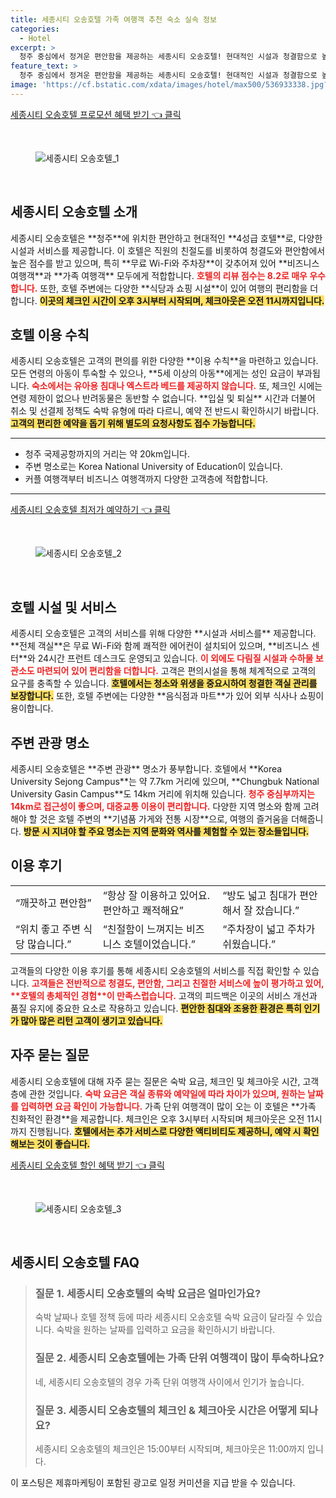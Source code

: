 ```yaml
---
title: 세종시티 오송호텔 가족 여행객 추천 숙소 실속 정보
categories:
  - Hotel
excerpt: >
  청주 중심에서 정겨운 편안함을 제공하는 세종시티 오송호텔! 현대적인 시설과 청결함으로 높은 점수를 자랑하며 모두에게 이상적인 가성비를 자랑합니다. 커플 가족 모두에게 적합한 호텔에서 특별한 숙박을 경험해보세요!
feature_text: >
  청주 중심에서 정겨운 편안함을 제공하는 세종시티 오송호텔! 현대적인 시설과 청결함으로 높은 점수를 자랑하며 모두에게 이상적인 가성비를 자랑합니다. 커플 가족 모두에게 적합한 호텔에서 특별한 숙박을 경험해보세요!
image: 'https://cf.bstatic.com/xdata/images/hotel/max500/536933338.jpg?k=47aa97a785c2de57ea1e9ed48ab241481b6752a47bd3b83983ce5deadfe44afe&o=&hp=1'
---
```


<p><a class="modoo-button" href="https://tinyurl.com/24tcsleo" rel="nofollow noopener">세종시티 오송호텔 프로모션 혜택 받기 👈 클릭</a></p><br/>
<figure class="image"><img alt="세종시티 오송호텔_1" src="https://cf.bstatic.com/xdata/images/hotel/max1024x768/287036581.jpg?k=4326738194be75a9145ff604cceeeb1976b0992899c61b7165f7617f75ce5147&amp;o=&amp;hp=1"/></figure><br/>

<h2 id="세종시티오송호텔소개">세종시티 오송호텔 소개</h2>
<p>세종시티 오송호텔은 **청주**에 위치한 편안하고 현대적인 **4성급 호텔**로, 다양한 시설과 서비스를 제공합니다. 이 호텔은 직원의 친절도를 비롯하여 청결도와 편안함에서 높은 점수를 받고 있으며, 특히 **무료 Wi-Fi와 주차장**이 갖추어져 있어 **비즈니스 여행객**과 **가족 여행객** 모두에게 적합합니다. <b><span style="color: #ee2323;">호텔의 리뷰 점수는 8.2로 매우 우수합니다.</span></b> 또한, 호텔 주변에는 다양한 **식당과 쇼핑 시설**이 있어 여행의 편리함을 더합니다. <b><span style="background-color: #ffe066;">이곳의 체크인 시간이 오후 3시부터 시작되며, 체크아웃은 오전 11시까지입니다.</span></b></p>
<h2 id="호텔이용수칙">호텔 이용 수칙</h2>
<p>세종시티 오송호텔은 고객의 편의를 위한 다양한 **이용 수칙**을 마련하고 있습니다. 모든 연령의 아동이 투숙할 수 있으나, **5세 이상의 아동**에게는 성인 요금이 부과됩니다. <b><span style="color: #ee2323;">숙소에서는 유아용 침대나 엑스트라 베드를 제공하지 않습니다.</span></b> 또, 체크인 시에는 연령 제한이 없으나 반려동물은 동반할 수 없습니다. **입실 및 퇴실** 시간과 더불어 취소 및 선결제 정책도 숙박 유형에 따라 다르니, 예약 전 반드시 확인하시기 바랍니다. <b><span style="background-color: #ffe066;">고객의 편리한 예약을 돕기 위해 별도의 요청사항도 접수 가능합니다.</span></b></p>
<hr/>
<ul>
<li>청주 국제공항까지의 거리는 약 20km입니다.</li>
<li>주변 명소로는 Korea National University of Education이 있습니다.</li>
<li>커플 여행객부터 비즈니스 여행객까지 다양한 고객층에 적합합니다.</li>
</ul>
<hr/>
<p><a class="modoo-button" href="https://tinyurl.com/24tcsleo" rel="nofollow noopener">세종시티 오송호텔 최저가 예약하기 👈 클릭</a></p><br/>
<figure class="image"><img alt="세종시티 오송호텔_2" src="https://cf.bstatic.com/xdata/images/hotel/max500/536933338.jpg?k=47aa97a785c2de57ea1e9ed48ab241481b6752a47bd3b83983ce5deadfe44afe&amp;o=&amp;hp=1"/></figure><br/>
<h2 id="호텔시설및서비스">호텔 시설 및 서비스</h2>
<p>세종시티 오송호텔은 고객의 서비스를 위해 다양한 **시설과 서비스를** 제공합니다. **전체 객실**은 무료 Wi-Fi와 함께 쾌적한 에어컨이 설치되어 있으며, **비즈니스 센터**와 24시간 프런트 데스크도 운영되고 있습니다. <b><span style="color: #ee2323;">이 외에도 다림질 시설과 수하물 보관소도 마련되어 있어 편리함을 더합니다.</span></b> 고객은 편의시설을 통해 체계적으로 고객의 요구를 충족할 수 있습니다. <b><span style="background-color: #ffe066;">호텔에서는 청소와 위생을 중요시하여 청결한 객실 관리를 보장합니다.</span></b> 또한, 호텔 주변에는 다양한 **음식점과 마트**가 있어 외부 식사나 쇼핑이 용이합니다.</p>
<h2 id="주변관광명소">주변 관광 명소</h2>
<p>세종시티 오송호텔은 **주변 관광** 명소가 풍부합니다. 호텔에서 **Korea University Sejong Campus**는 약 7.7km 거리에 있으며, **Chungbuk National University Gasin Campus**도 14km 거리에 위치해 있습니다. <b><span style="color: #ee2323;">청주 중심부까지는 14km로 접근성이 좋으며, 대중교통 이용이 편리합니다.</span></b> 다양한 지역 명소와 함께 고려해야 할 것은 호텔 주변의 **기념품 가게와 전통 시장**으로, 여행의 즐거움을 더해줍니다. <b><span style="background-color: #ffe066;">방문 시 지녀야 할 주요 명소는 지역 문화와 역사를 체험할 수 있는 장소들입니다.</span></b></p>
<h2 id="이용후기">이용 후기</h2>
<table>
<tr>
<td>“깨끗하고 편안함”</td>
<td>“항상 잘 이용하고 있어요. 편안하고 쾌적해요”</td>
<td>“방도 넓고 침대가 편안해서 잘 잤습니다.”</td>
</tr>
<tr>
<td>“위치 좋고 주변 식당 많습니다.”</td>
<td>“친절함이 느껴지는 비즈니스 호텔이었습니다.”</td>
<td>“주차장이 넓고 주차가 쉬웠습니다.”</td>
</tr>
</table>
<p>고객들의 다양한 이용 후기를 통해 세종시티 오송호텔의 서비스를 직접 확인할 수 있습니다. <b><span style="color: #ee2323;">고객들은 전반적으로 청결도, 편안함, 그리고 친절한 서비스에 높이 평가하고 있어, **호텔의 총체적인 경험**이 만족스럽습니다.</span></b> 고객의 피드백은 이곳의 서비스 개선과 품질 유지에 중요한 요소로 작용하고 있습니다. <b><span style="background-color: #ffe066;">편안한 침대와 조용한 환경은 특히 인기가 많아 많은 리턴 고객이 생기고 있습니다.</span></b></p>
<h2 id="자주묻는질문">자주 묻는 질문</h2>
<p>세종시티 오송호텔에 대해 자주 묻는 질문은 숙박 요금, 체크인 및 체크아웃 시간, 고객층에 관한 것입니다. <b><span style="color: #ee2323;">숙박 요금은 객실 종류와 예약일에 따라 차이가 있으며, 원하는 날짜를 입력하면 요금 확인이 가능합니다.</span></b> 가족 단위 여행객이 많이 오는 이 호텔은 **가족 친화적인 환경**을 제공합니다. 체크인은 오후 3시부터 시작되며 체크아웃은 오전 11시까지 진행됩니다. <b><span style="background-color: #ffe066;">호텔에서는 추가 서비스로 다양한 액티비티도 제공하니, 예약 시 확인해보는 것이 좋습니다.</span></b></p>

<p><a class="modoo-button" href="https://tinyurl.com/24tcsleo" rel="nofollow noopener">세종시티 오송호텔 할인 혜택 받기 👈 클릭</a></p><br>

<figure class="image"><img src="https://cf.bstatic.com/xdata/images/hotel/max500/536933237.jpg?k=60b7d8742faa04819dd3c051991963026af333f228a3f414a4d133c1cf359d5c&o=&hp=1" alt="세종시티 오송호텔_3"></figure><br>
<h2 id="세종시티 오송호텔_FAQ">세종시티 오송호텔 FAQ</h2>
<div itemscope="" itemtype="https://schema.org/FAQPage"> 
<blockquote> 
<div itemscope="" itemprop="mainEntity" itemtype="https://schema.org/Question"> 
<h3 id="질문_1" itemprop="name">질문 1. 세종시티 오송호텔의 숙박 요금은 얼마인가요?</h3> 
<div itemscope="" itemprop="acceptedAnswer" itemtype="https://schema.org/Answer"> 
<span itemprop="text"> 
<p>숙박 날짜나 호텔 정책 등에 따라 세종시티 오송호텔 숙박 요금이 달라질 수 있습니다. 숙박을 원하는 날짜를 입력하고 요금을 확인하시기 바랍니다.</p> 
</span> 
</div> 
</div> 
<div itemscope="" itemprop="mainEntity" itemtype="https://schema.org/Question"> 
<h3 id="질문_2" itemprop="name">질문 2. 세종시티 오송호텔에는 가족 단위 여행객이 많이 투숙하나요?</h3> 
<div itemscope="" itemprop="acceptedAnswer" itemtype="https://schema.org/Answer"> 
<span itemprop="text"> 
<p>네, 세종시티 오송호텔의 경우 가족 단위 여행객 사이에서 인기가 높습니다.</p> 
</span> 
</div> 
</div> 
<div itemscope="" itemprop="mainEntity" itemtype="https://schema.org/Question"> 
<h3 id="질문_3" itemprop="name">질문 3. 세종시티 오송호텔의 체크인 & 체크아웃 시간은 어떻게 되나요?</h3> 
<div itemscope="" itemprop="acceptedAnswer" itemtype="https://schema.org/Answer"> 
<span itemprop="text"> 
<p>세종시티 오송호텔의 체크인은 15:00부터 시작되며, 체크아웃은 11:00까지 입니다.</p> 
</span> 
</div> 
</div> 
</blockquote> 
</div><p>이 포스팅은 제휴마케팅이 포함된 광고로 일정 커미션을 지급 받을 수 있습니다.</p>

